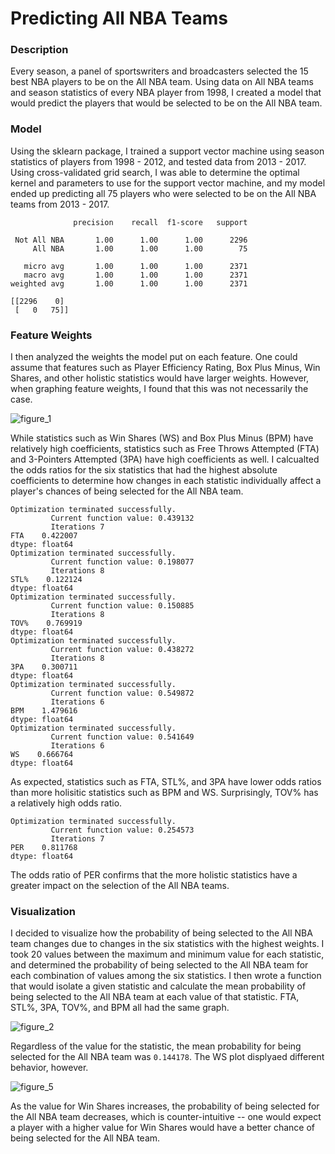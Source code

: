 # Predicting All NBA Teams

### Description

Every season, a panel of sportswriters and broadcasters selected the 15 best NBA players to be on the All NBA team. Using data on All NBA teams and season statistics of every NBA player from 1998, I created a model that would predict the players that would be selected to be on the All NBA team. 

### Model

Using the sklearn package, I trained a support vector machine using season statistics of players from 1998 - 2012, and tested data from 2013 - 2017. Using cross-validated grid search, I was able to determine the optimal kernel and parameters to use for the support vector machine, and my model ended up predicting all 75 players who were selected to be on the All NBA teams from 2013 - 2017.

``` 
              precision    recall  f1-score   support

 Not All NBA       1.00      1.00      1.00      2296
     All NBA       1.00      1.00      1.00        75

   micro avg       1.00      1.00      1.00      2371
   macro avg       1.00      1.00      1.00      2371
weighted avg       1.00      1.00      1.00      2371

[[2296    0]
 [   0   75]]
```
### Feature Weights

I then analyzed the weights the model put on each feature. One could assume that features such as Player Efficiency Rating, Box Plus Minus, Win Shares, and other holistic statistics would have larger weights. However, when graphing feature weights, I found that this was not necessarily the case. 

![figure_1](https://user-images.githubusercontent.com/43687112/50879800-35d48900-13aa-11e9-9169-bbef41315e58.png)

While statistics such as Win Shares (WS) and Box Plus Minus (BPM) have relatively high coefficients, statistics such as Free Throws Attempted (FTA) and 3-Pointers Attempted (3PA) have high coefficients as well. I calcualted the odds ratios for the six statistics that had the highest absolute coefficients to determine how changes in each statistic individually affect a player's chances of being selected for the All NBA team.

```
Optimization terminated successfully.
         Current function value: 0.439132
         Iterations 7
FTA    0.422007
dtype: float64
Optimization terminated successfully.
         Current function value: 0.198077
         Iterations 8
STL%    0.122124
dtype: float64
Optimization terminated successfully.
         Current function value: 0.150885
         Iterations 8
TOV%    0.769919
dtype: float64
Optimization terminated successfully.
         Current function value: 0.438272
         Iterations 8
3PA    0.300711
dtype: float64
Optimization terminated successfully.
         Current function value: 0.549872
         Iterations 6
BPM    1.479616
dtype: float64
Optimization terminated successfully.
         Current function value: 0.541649
         Iterations 6
WS    0.666764
dtype: float64
```
As expected, statistics such as FTA, STL%, and 3PA have lower odds ratios than more holisitic statistics such as BPM and WS. Surprisingly, TOV% has a relatively high odds ratio.

```
Optimization terminated successfully.
         Current function value: 0.254573
         Iterations 7
PER    0.811768
dtype: float64
```
The odds ratio of PER confirms that the more holistic statistics have a greater impact on the selection of the All NBA teams.

### Visualization 

I decided to visualize how the probability of being selected to the All NBA team changes due to changes in the six statistics with the highest weights. I took 20 values between the maximum and minimum value for each statistic, and determined the probability of being selected to the All NBA team for each combination of values among the six statistics. I then wrote a function that would isolate a given statistic and calculate the mean probability of being selected to the All NBA team at each value of that statistic. FTA, STL%, 3PA, TOV%, and BPM all had the same graph. 

![figure_2](https://user-images.githubusercontent.com/43687112/50881966-4dfbd680-13b1-11e9-8e7b-81e08f99c473.png)

Regardless of the value for the statistic, the mean probability for being selected for the All NBA team was `0.144178`. The WS plot displyaed different behavior, however.

![figure_5](https://user-images.githubusercontent.com/43687112/50882137-d0849600-13b1-11e9-9688-9653ad55ccd4.png)

As the value for Win Shares increases, the probability of being selected for the All NBA team decreases, which is counter-intuitive -- one would expect a player with a higher value for Win Shares would have a better chance of being selected for the All NBA team.
